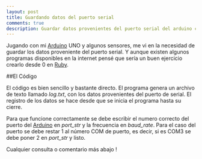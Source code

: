 ```yaml
---
layout: post
title: Guardando datos del puerto serial 
comments: true
description: Guardar datos provenientes del puerto serial del arduino con ruby
---
```


Jugando con mi [Arduino](http://www.arduino.cc/) UNO y algunos sensores, me vi en la necesidad de guardar los datos proveniente del puerto serial. Y
aunque existen algunos programas disponibles en la internet pensé que sería un buen ejercicio crearlo desde 0 en  [Ruby](https://www.ruby-lang.org/es/).

##El Código



El código es bien sencillo y bastante directo. El programa genera un archivo de texto  llamado *log.txt*, con los datos provenientes del puerto de serial.
El registro de los datos se hace desde que se inicia el programa hasta su cierre.


Para que funcione correctamente se debe escribir el numero correcto del puerto del [Arduino](http://www.arduino.cc/) en *port\_str* y la frecuencia en *baud\_rate*. Para el caso del puerto se debe restar 1 al número COM de puerto, es decir, si es COM3 se debe poner 2 en *port\_str* y listo.

Cualquier consulta o comentario más abajo !
